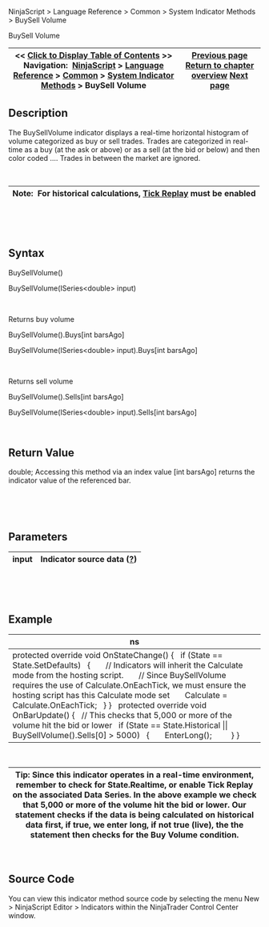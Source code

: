 ﻿


NinjaScript \> Language Reference \> Common \> System Indicator Methods \> BuySell Volume






















BuySell Volume







| \<\< [Click to Display Table of Contents](buysellvolume.md) \>\> **Navigation:**     [NinjaScript](ninjascript-1.md) \> [Language Reference](language_reference_wip-1.md) \> [Common](common-1.md) \> [System Indicator Methods](indicators-1.md) \> BuySell Volume | [Previous page](buysellpressure-1.md) [Return to chapter overview](indicators-1.md) [Next page](camarilla_pivots-1.md) |
| --- | --- |











## Description


The BuySellVolume indicator displays a real\-time horizontal histogram of volume categorized as buy or sell trades. Trades are categorized in real\-time as a buy (at the ask or above) or as a sell (at the bid or below) and then color coded .... Trades in between the market are ignored. 


 




| Note:  For historical calculations, [Tick Replay](tick_replay-1.md) must be enabled |
| --- |



 


 


## Syntax


BuySellVolume()  

BuySellVolume(ISeries\<double\> input)


 


Returns buy volume  

BuySellVolume().Buys\[int barsAgo]  

BuySellVolume(ISeries\<double\> input).Buys\[int barsAgo]


 


Returns sell volume  

BuySellVolume().Sells\[int barsAgo]  

BuySellVolume(ISeries\<double\> input).Sells\[int barsAgo]


 


## Return Value


double; Accessing this method via an index value \[int barsAgo] returns the indicator value of the referenced bar.


 


 


## Parameters




| input | Indicator source data ([?](valid_input_data_for_indicator-1.md)) |
| --- | --- |



 


 


## Example




| ns |
| --- |
| protected override void OnStateChange() {    if (State \=\= State.SetDefaults)    {        // Indicators will inherit the Calculate mode from the hosting script.        // Since BuySellVolume requires the use of Calculate.OnEachTick, we must ensure the hosting script has this Calculate mode set        Calculate \= Calculate.OnEachTick;    } }   protected override void OnBarUpdate() {    // This checks that 5,000 or more of the volume hit the bid or lower    if (State \=\= State.Historical \|\| BuySellVolume().Sells\[0] \> 5000)    {        EnterLong();          } } |



 




| Tip: Since this indicator operates in a real\-time environment, remember to check for State.Realtime, or enable Tick Replay on the associated Data Series. In the above example we check that 5,000 or more of the volume hit the bid or lower. Our statement checks if the data is being calculated on historical data first, if true, we enter long, if not true (live), the the statement then checks for the Buy Volume condition. |
| --- |



 


## Source Code


You can view this indicator method source code by selecting the menu New \> NinjaScript Editor \> Indicators within the NinjaTrader Control Center window.








